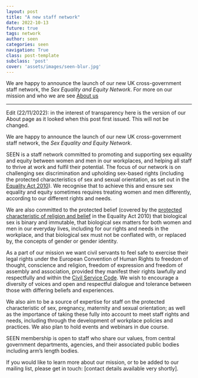 ```yaml
---
layout: post
title: "A new staff network"
date: 2022-10-13
future: true
tags: network
author: seen
categories: seen
navigation: True
class: post-template
subclass: 'post'
cover: 'assets/images/seen-blur.jpg'
---
```


We are happy to announce the launch of our new UK cross-government staff network, the _Sex Equality and Equity Network_.  For more on our mission and who we are see [About us](/about/)

---------------

Edit (22/11/2022): in the interest of transparency here is the version of our About page as it looked when this post first issued.  This will not be changed.


We are happy to announce the launch of our new UK cross-government staff network, the _Sex Equality and Equity Network_.

SEEN is a staff network committed to promoting and supporting sex equality and equity between women and men in our workplaces, and helping all staff to thrive at work and fulfil their potential. The focus of our network is on challenging sex discrimination and upholding sex-based rights (including the protected characteristics of sex and sexual orientation, as set out in the [Equality Act 2010](https://www.legislation.gov.uk/ukpga/2010/15/contents)).  We recognise that to achieve this and ensure sex equality and equity sometimes requires treating women and men differently, according to our different rights and needs.

We are also committed to the protected belief (covered by the [protected characteristic of religion and belief](https://www.legislation.gov.uk/ukpga/2010/15/section/10) in the Equality Act 2010) that biological sex is binary and immutable, that biological sex matters for both women and men in our everyday lives, including for our rights and needs in the workplace, and that biological sex must not be conflated with, or replaced by, the concepts of gender or gender identity.

As a part of our mission we want civil servants to feel safe to exercise their legal rights under the European Convention of Human Rights to freedom of thought, conscience and religion, freedom of expression and freedom of assembly and association, provided they manifest their rights lawfully and respectfully and within the [Civil Service Code](https://www.gov.uk/government/publications/civil-service-code/the-civil-service-code).  We wish to encourage a diversity of voices and open and respectful dialogue and tolerance between those with differing beliefs and experiences.

We also aim to be a source of expertise for staff on the protected characteristic of sex, pregnancy, maternity and sexual orientation; as well as the importance of taking these fully into account to meet staff rights and needs, including through the development of workplace policies and practices.  We also plan to hold events and webinars in due course.

SEEN membership is open to staff who share our values, from central government departments, agencies, and their associated public bodies including arm’s length bodies.

If you would like to learn more about our mission, or to be added to our mailing list, please get in touch: [contact details available very shortly].
